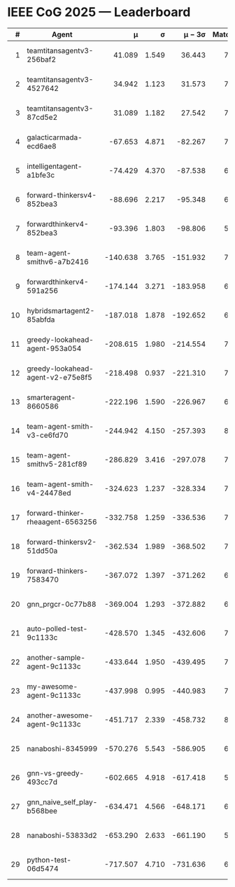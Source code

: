 # IEEE CoG 2025 — Leaderboard

| # | Agent | μ | σ | μ − 3σ | Matches | Updated |
|---:|---|---:|---:|---:|---:|---|
| 1 | teamtitansagentv3-256baf2 | 41.089 | 1.549 | 36.443 | 7682 | 2025-08-19 21:29 |
| 2 | teamtitansagentv3-4527642 | 34.942 | 1.123 | 31.573 | 7134 | 2025-08-19 21:29 |
| 3 | teamtitansagentv3-87cd5e2 | 31.089 | 1.182 | 27.542 | 7848 | 2025-08-19 21:29 |
| 4 | galacticarmada-ecd6ae8 | -67.653 | 4.871 | -82.267 | 7440 | 2025-08-19 21:29 |
| 5 | intelligentagent-a1bfe3c | -74.429 | 4.370 | -87.538 | 6088 | 2025-08-19 21:29 |
| 6 | forward-thinkersv4-852bea3 | -88.696 | 2.217 | -95.348 | 6424 | 2025-08-19 21:29 |
| 7 | forwardthinkerv4-852bea3 | -93.396 | 1.803 | -98.806 | 5925 | 2025-08-19 21:29 |
| 8 | team-agent-smithv6-a7b2416 | -140.638 | 3.765 | -151.932 | 7080 | 2025-08-19 21:29 |
| 9 | forwardthinkerv4-591a256 | -174.144 | 3.271 | -183.958 | 6740 | 2025-08-19 21:29 |
| 10 | hybridsmartagent2-85abfda | -187.018 | 1.878 | -192.652 | 6961 | 2025-08-19 21:29 |
| 11 | greedy-lookahead-agent-953a054 | -208.615 | 1.980 | -214.554 | 7196 | 2025-08-19 21:29 |
| 12 | greedy-lookahead-agent-v2-e75e8f5 | -218.498 | 0.937 | -221.310 | 7316 | 2025-08-19 21:29 |
| 13 | smarteragent-8660586 | -222.196 | 1.590 | -226.967 | 6340 | 2025-08-19 21:29 |
| 14 | team-agent-smith-v3-ce6fd70 | -244.942 | 4.150 | -257.393 | 8002 | 2025-08-19 21:29 |
| 15 | team-agent-smithv5-281cf89 | -286.829 | 3.416 | -297.078 | 7740 | 2025-08-19 21:29 |
| 16 | team-agent-smith-v4-24478ed | -324.623 | 1.237 | -328.334 | 7762 | 2025-08-19 21:29 |
| 17 | forward-thinker-rheaagent-6563256 | -332.758 | 1.259 | -336.536 | 7000 | 2025-08-19 21:29 |
| 18 | forward-thinkersv2-51dd50a | -362.534 | 1.989 | -368.502 | 7540 | 2025-08-19 21:29 |
| 19 | forward-thinkers-7583470 | -367.072 | 1.397 | -371.262 | 6800 | 2025-08-19 21:29 |
| 20 | gnn_prgcr-0c77b88 | -369.004 | 1.293 | -372.882 | 6850 | 2025-08-19 21:29 |
| 21 | auto-polled-test-9c1133c | -428.570 | 1.345 | -432.606 | 7040 | 2025-08-19 21:29 |
| 22 | another-sample-agent-9c1133c | -433.644 | 1.950 | -439.495 | 7280 | 2025-08-19 21:29 |
| 23 | my-awesome-agent-9c1133c | -437.998 | 0.995 | -440.983 | 7820 | 2025-08-19 21:29 |
| 24 | another-awesome-agent-9c1133c | -451.717 | 2.339 | -458.732 | 8080 | 2025-08-19 21:29 |
| 25 | nanaboshi-8345999 | -570.276 | 5.543 | -586.905 | 6420 | 2025-08-19 21:29 |
| 26 | gnn-vs-greedy-493cc7d | -602.665 | 4.918 | -617.418 | 5900 | 2025-08-19 21:29 |
| 27 | gnn_naive_self_play-b568bee | -634.471 | 4.566 | -648.171 | 6240 | 2025-08-19 21:29 |
| 28 | nanaboshi-53833d2 | -653.290 | 2.633 | -661.190 | 5640 | 2025-08-19 21:29 |
| 29 | python-test-06d5474 | -717.507 | 4.710 | -731.636 | 6030 | 2025-08-19 21:29 |

